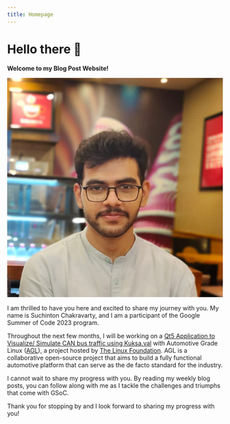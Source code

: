 ```yaml
---
title: Homepage
---
```


# Hello there 👋

**Welcome to my Blog Post Website!**

![image](https://raw.githubusercontent.com/suchinton/blogs/main/images/suchinton-Profile-pic.jpg)

I am thrilled to have you here and excited to share my journey with you. My name is Suchinton Chakravarty, and I am a participant of the Google Summer of Code 2023 program.

Throughout the next few months, I will be working on a [Qt5 Application to Visualize/ Simulate CAN bus traffic using Kuksa.val](https://docs.google.com/document/d/11OmvODP7dm9vrl1BYE7_ozr2PlSqGJz0HKZz2WtYFQc/edit?usp=sharing) with Automotive Grade Linux ([AGL](https://www.automotivelinux.org/)), a project hosted by [The Linux Foundation](https://www.linuxfoundation.org/projects). AGL is a collaborative open-source project that aims to build a fully functional automotive platform that can serve as the de facto standard for the industry.

I cannot wait to share my progress with you. By reading my weekly blog posts, you can follow along with me as I tackle the challenges and triumphs that come with GSoC.

Thank you for stopping by and I look forward to sharing my progress with you!
